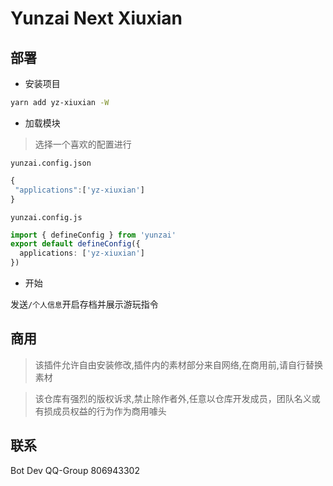 # Yunzai Next Xiuxian

## 部署

- 安装项目

```sh
yarn add yz-xiuxian -W
```

- 加载模块

> 选择一个喜欢的配置进行

`yunzai.config.json`

```ts
{
 "applications":['yz-xiuxian']
}
```

`yunzai.config.js`

```ts
import { defineConfig } from 'yunzai'
export default defineConfig({
  applications: ['yz-xiuxian']
})
```

- 开始

发送`/个人信息`开启存档并展示游玩指令

## 商用

> 该插件允许自由安装修改,插件内的素材部分来自网络,在商用前,请自行替换素材

> 该仓库有强烈的版权诉求,禁止除作者外,任意以仓库开发成员，团队名义或有损成员权益的行为作为商用噱头

## 联系

Bot Dev QQ-Group 806943302
